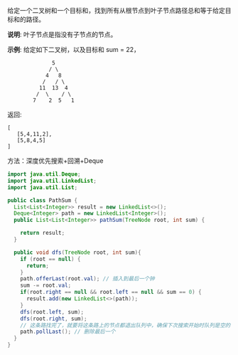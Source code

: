 给定一个二叉树和一个目标和，找到所有从根节点到叶子节点路径总和等于给定目标和的路径。

**说明**: 叶子节点是指没有子节点的节点。

**示例**:
给定如下二叉树，以及目标和 sum = 22，
```
              5
             / \
            4   8
           /   / \
          11  13  4
         /  \    / \
        7    2  5   1
```
返回:
```
[
   [5,4,11,2],
   [5,8,4,5]
]
```

方法：深度优先搜索+回溯+Deque

```java
import java.util.Deque;
import java.util.LinkedList;
import java.util.List;

public class PathSum {
  List<List<Integer>> result = new LinkedList<>();
  Deque<Integer> path = new LinkedList<Integer>();
  public List<List<Integer>> pathSum(TreeNode root, int sum) {

    return result;
  }

  public void dfs(TreeNode root, int sum){
    if (root == null) {
      return;
    }
    path.offerLast(root.val); // 插入到最后一个钟
    sum -= root.val;
    if(root.right == null && root.left == null && sum == 0) {
      result.add(new LinkedList<>(path));
    }
    dfs(root.left, sum);
    dfs(root.right, sum);
    // 这条路找完了，就要将这条路上的节点都退出队列中，确保下次搜索开始时队列是空的
    path.pollLast(); // 删除最后一个
  }
}

```

